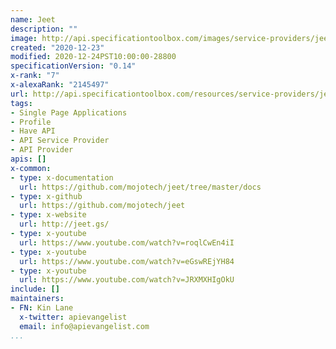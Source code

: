 ```yaml
---
name: Jeet
description: ""
image: http://api.specificationtoolbox.com/images/service-providers/jeet.jpg
created: "2020-12-23"
modified: 2020-12-24PST10:00:00-28800
specificationVersion: "0.14"
x-rank: "7"
x-alexaRank: "2145497"
url: http://api.specificationtoolbox.com/resources/service-providers/jeet/
tags:
- Single Page Applications
- Profile
- Have API
- API Service Provider
- API Provider
apis: []
x-common:
- type: x-documentation
  url: https://github.com/mojotech/jeet/tree/master/docs
- type: x-github
  url: https://github.com/mojotech/jeet
- type: x-website
  url: http://jeet.gs/
- type: x-youtube
  url: https://www.youtube.com/watch?v=roqlCwEn4iI
- type: x-youtube
  url: https://www.youtube.com/watch?v=eGswREjYH84
- type: x-youtube
  url: https://www.youtube.com/watch?v=JRXMXHIgOkU
include: []
maintainers:
- FN: Kin Lane
  x-twitter: apievangelist
  email: info@apievangelist.com
...
```

